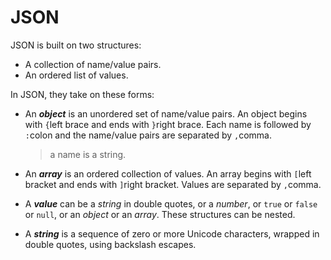 # JSON

JSON is built on two structures:

+ A collection of name/value pairs.
+ An ordered list of values. 

In JSON, they take on these forms:

+ An ***object*** is an unordered set of name/value pairs. An object begins with `{`left brace and ends with `}`right brace. Each name is followed by `:`colon and the name/value pairs are separated by `,`comma.

  > a name is a string.

+ An ***array*** is an ordered collection of values. An array begins with `[`left bracket and ends with `]`right bracket. Values are separated by `,`comma.

+ A ***value*** can be a *string* in double quotes, or a *number*, or `true` or `false` or `null`, or an *object* or an *array*. These structures can be nested.

+ A ***string*** is a sequence of zero or more Unicode characters, wrapped in double quotes, using backslash escapes. 